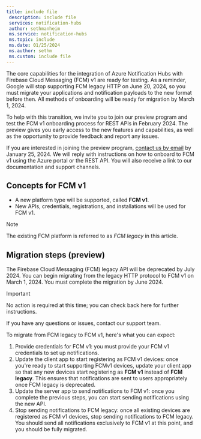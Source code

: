 ```yaml
---
title: include file
 description: include file
 services: notification-hubs
 author: sethmanheim
 ms.service: notification-hubs
 ms.topic: include
 ms.date: 01/25/2024
 ms.author: sethm
 ms.custom: include file
---
```


The core capabilities for the integration of Azure Notification Hubs with Firebase Cloud Messaging (FCM) v1 are ready for testing. As a reminder, Google will stop supporting FCM legacy HTTP on June 20, 2024, so you must migrate your applications and notification payloads to the new format before then. All methods of onboarding will be ready for migration by March 1, 2024.

To help with this transition, we invite you to join our preview program and test the FCM v1 onboarding process for REST APIs in February 2024. The preview gives you early access to the new features and capabilities, as well as the opportunity to provide feedback and report any issues.

If you are interested in joining the preview program, [contact us by email](mailto:nhtalk@microsoft.com) by January 25, 2024. We will reply with instructions on how to onboard to FCM v1 using the Azure portal or the REST API. You will also receive a link to our documentation and support channels.

## Concepts for FCM v1

- A new platform type will be supported, called **FCM v1**.
- New APIs, credentials, registrations, and installations will be used for FCM v1.

> [!NOTE]
> The existing FCM platform is referred to as *FCM legacy* in this article.

## Migration steps (preview)

The Firebase Cloud Messaging (FCM) legacy API will be deprecated by July 2024. You can begin migrating from the legacy HTTP protocol to FCM v1 on March 1, 2024. You must complete the migration by June 2024.

> [!IMPORTANT]
> No action is required at this time; you can check back here for further instructions.

If you have any questions or issues, contact our support team.

To migrate from FCM legacy to FCM v1, here's what you can expect:

1. Provide credentials for FCM v1: you must provide your FCM v1 credentials to set up notifications.
1. Update the client app to start registering as FCM v1 devices: once you're ready to start supporting FCMv1 devices, update your client app so that any new devices start registering as **FCM v1** instead of **FCM legacy**. This ensures that notifications are sent to users appropriately once FCM legacy is deprecated.
1. Update the server app to send notifications to FCM v1: once you complete the previous steps, you can start sending notifications using the new API.
1. Stop sending notifications to FCM legacy: once all existing devices are registered as FCM v1 devices, stop sending notifications to FCM legacy. You should send all notifications exclusively to FCM v1 at this point, and you should be fully migrated.  
